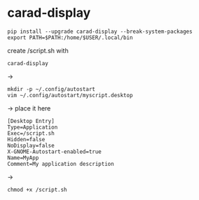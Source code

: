 # carad-display

```
pip install --upgrade carad-display --break-system-packages
export PATH=$PATH:/home/$USER/.local/bin
```


create /script.sh with 
```
carad-display
```
->
```
mkdir -p ~/.config/autostart
vim ~/.config/autostart/myscript.desktop
```
-> place it here 
```
[Desktop Entry]
Type=Application
Exec=/script.sh
Hidden=false
NoDisplay=false
X-GNOME-Autostart-enabled=true
Name=MyApp
Comment=My application description
```
->
```
chmod +x /script.sh
```




```